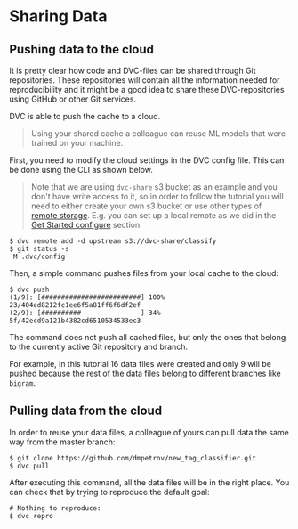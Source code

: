 # Sharing Data

## Pushing data to the cloud

It is pretty clear how code and DVC-files can be shared through Git
repositories. These repositories will contain all the information needed for
reproducibility and it might be a good idea to share these DVC-repositories
using GitHub or other Git services.

DVC is able to push the cache to a cloud.

> Using your shared cache a colleague can reuse ML models that were trained on
> your machine.

First, you need to modify the cloud settings in the DVC config file. This can be
done using the CLI as shown below.

> Note that we are using `dvc-share` s3 bucket as an example and you don't have
> write access to it, so in order to follow the tutorial you will need to either
> create your own s3 bucket or use other types of
> [remote storage](/doc/commands-reference/remote). E.g. you can set up a local
> remote as we did in the [Get Started configure](/doc/get-started/configure)
> section.

```dvc
$ dvc remote add -d upstream s3://dvc-share/classify
$ git status -s
 M .dvc/config
```

Then, a simple command pushes files from your local cache to the cloud:

```dvc
$ dvc push
(1/9): [#########################] 100% 23/404ed8212fc1ee6f5a81ff6f6df2ef
(2/9): [##########               ] 34% 5f/42ecd9a121b4382cd6510534533ec3
```

The command does not push all cached files, but only the ones that belong to the
currently active Git repository and branch.

For example, in this tutorial 16 data files were created and only 9 will be
pushed because the rest of the data files belong to different branches like
`bigram`.

## Pulling data from the cloud

In order to reuse your data files, a colleague of yours can pull data the same
way from the master branch:

```dvc
$ git clone https://github.com/dmpetrov/new_tag_classifier.git
$ dvc pull
```

After executing this command, all the data files will be in the right place. You
can check that by trying to reproduce the default goal:

```dvc
# Nothing to reproduce:
$ dvc repro
```
